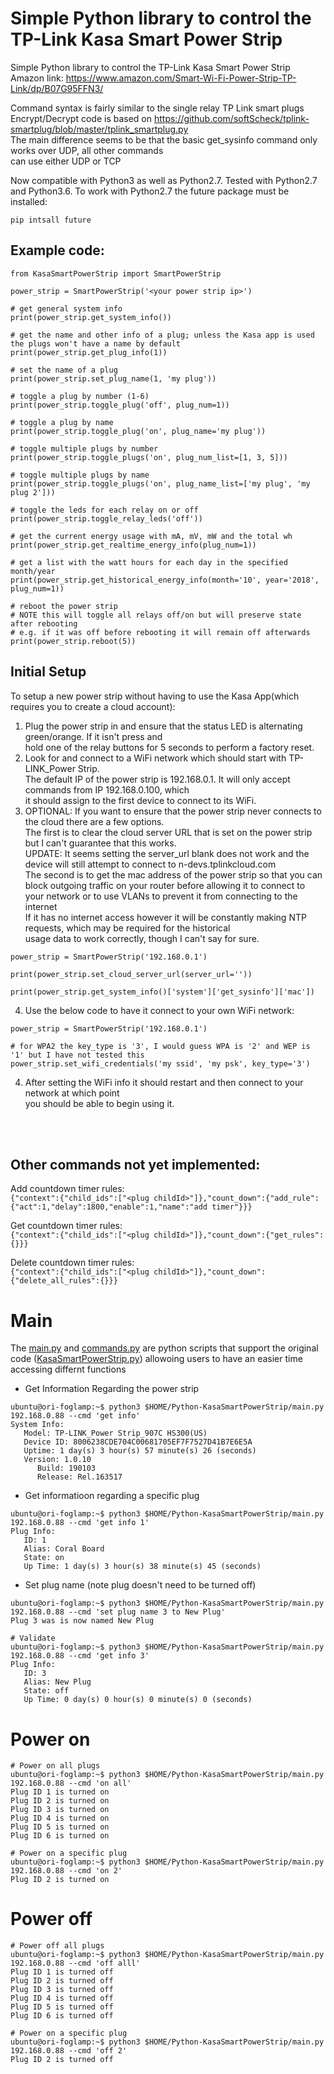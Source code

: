 # Simple Python library to control the TP-Link Kasa Smart Power Strip

Simple Python library to control the TP-Link Kasa Smart Power Strip<br/>
Amazon link: https://www.amazon.com/Smart-Wi-Fi-Power-Strip-TP-Link/dp/B07G95FFN3/

Command syntax is fairly similar to the single relay TP Link smart plugs<br/>
Encrypt/Decrypt code is based on https://github.com/softScheck/tplink-smartplug/blob/master/tplink_smartplug.py<br/>
The main difference seems to be that the basic get_sysinfo command only works over UDP, all other commands<br/>
can use either UDP or TCP

Now compatible with Python3 as well as Python2.7.  Tested with Python2.7 and Python3.6.  To work with Python2.7 the
future package must be installed:

```pip intsall future```

## Example code:

```
from KasaSmartPowerStrip import SmartPowerStrip

power_strip = SmartPowerStrip('<your power strip ip>')

# get general system info
print(power_strip.get_system_info())

# get the name and other info of a plug; unless the Kasa app is used the plugs won't have a name by default
print(power_strip.get_plug_info(1))

# set the name of a plug
print(power_strip.set_plug_name(1, 'my plug'))

# toggle a plug by number (1-6)
print(power_strip.toggle_plug('off', plug_num=1))

# toggle a plug by name
print(power_strip.toggle_plug('on', plug_name='my plug'))

# toggle multiple plugs by number
print(power_strip.toggle_plugs('on', plug_num_list=[1, 3, 5]))

# toggle multiple plugs by name
print(power_strip.toggle_plugs('on', plug_name_list=['my plug', 'my plug 2']))

# toggle the leds for each relay on or off
print(power_strip.toggle_relay_leds('off'))

# get the current energy usage with mA, mV, mW and the total wh
print(power_strip.get_realtime_energy_info(plug_num=1))

# get a list with the watt hours for each day in the specified month/year
print(power_strip.get_historical_energy_info(month='10', year='2018', plug_num=1))

# reboot the power strip
# NOTE this will toggle all relays off/on but will preserve state after rebooting
# e.g. if it was off before rebooting it will remain off afterwards
print(power_strip.reboot(5))
```

## Initial Setup
To setup a new power strip without having to use the Kasa App(which requires you to create a cloud account):
1. Plug the power strip in and ensure that the status LED is alternating green/orange.  If it isn't press and <br/>
    hold one of the relay buttons for 5 seconds to perform a factory reset.
2. Look for and connect to a WiFi network which should start with TP-LINK_Power Strip.<br/>
    The default IP of the power strip is 192.168.0.1.  It will only accept commands from IP 192.168.0.100, which<br/>
    it should assign to the first device to connect to its WiFi.
3. OPTIONAL: If you want to ensure that the power strip never connects to the cloud there are a few options. <br/>
    The first is to clear the cloud server URL that is set on the power strip but I can't guarantee that this works. </br>
    UPDATE: It seems setting the server_url blank does not work and the device will still attempt to connect to n-devs.tplinkcloud.com </br>
    The second is to get the  mac address of the power strip so that you can block outgoing traffic on your 
    router before allowing it to connect to your network or to use VLANs to prevent it from connecting to the internet </br>
    If it has no internet access however it will be constantly making NTP requests, which may be required for the historical </br>
    usage data to work correctly, though I can't say for sure. 

```
power_strip = SmartPowerStrip('192.168.0.1')

print(power_strip.set_cloud_server_url(server_url=''))

print(power_strip.get_system_info()['system']['get_sysinfo']['mac'])
```

4. Use the below code to have it connect to your own WiFi network:

```
power_strip = SmartPowerStrip('192.168.0.1')

# for WPA2 the key_type is '3', I would guess WPA is '2' and WEP is '1' but I have not tested this
power_strip.set_wifi_credentials('my ssid', 'my psk', key_type='3')
```

4. After setting the WiFi info it should restart and then connect to your network at which point<br/>
    you should be able to begin using it.

<br/><br/>
## Other commands not yet implemented:

Add countdown timer rules:<br/>
```{"context":{"child_ids":["<plug childId>"]},"count_down":{"add_rule":{"act":1,"delay":1800,"enable":1,"name":"add timer"}}}```

Get countdown timer rules:<br/>
```{"context":{"child_ids":["<plug childId>"]},"count_down":{"get_rules":{}}}```

Delete countdown timer rules:<br/>
```{"context":{"child_ids":["<plug childId>"]},"count_down":{"delete_all_rules":{}}}```


# Main 
The [main.py](main.py) and [commands.py](commands.py) are python scripts that support the original code ([KasaSmartPowerStrip.py](KasaSmartPowerStrip.py)) allowoing users to have an easier time accessing differnt functions 

* Get Information Regarding the power strip 
```
ubuntu@ori-foglamp:~$ python3 $HOME/Python-KasaSmartPowerStrip/main.py 192.168.0.88 --cmd 'get info' 
System Info:
   Model: TP-LINK_Power Strip_907C HS300(US)
   Device ID: 8006238CDE704C00681705EF7F7527D41B7E6E5A
   Uptime: 1 day(s) 3 hour(s) 57 minute(s) 26 (seconds)
   Version: 1.0.10
      Build: 190103
      Release: Rel.163517
``` 

* Get informatioon regarding a specific plug 
```
ubuntu@ori-foglamp:~$ python3 $HOME/Python-KasaSmartPowerStrip/main.py 192.168.0.88 --cmd 'get info 1' 
Plug Info:
   ID: 1
   Alias: Coral Board
   State: on
   Up Time: 1 day(s) 3 hour(s) 38 minute(s) 45 (seconds)
```

* Set plug name (note plug doesn't need to be turned off) 
```
ubuntu@ori-foglamp:~$ python3 $HOME/Python-KasaSmartPowerStrip/main.py 192.168.0.88 --cmd 'set plug name 3 to New Plug' 
Plug 3 was is now named New Plug 

# Validate 
ubuntu@ori-foglamp:~$ python3 $HOME/Python-KasaSmartPowerStrip/main.py 192.168.0.88 --cmd 'get info 3'
Plug Info:
   ID: 3
   Alias: New Plug
   State: off
   Up Time: 0 day(s) 0 hour(s) 0 minute(s) 0 (seconds)
```

# Power on 
``` 
# Power on all plugs 
ubuntu@ori-foglamp:~$ python3 $HOME/Python-KasaSmartPowerStrip/main.py 192.168.0.88 --cmd 'on all'
Plug ID 1 is turned on 
Plug ID 2 is turned on
Plug ID 3 is turned on
Plug ID 4 is turned on
Plug ID 5 is turned on
Plug ID 6 is turned on 

# Power on a specific plug 
ubuntu@ori-foglamp:~$ python3 $HOME/Python-KasaSmartPowerStrip/main.py 192.168.0.88 --cmd 'on 2'
Plug ID 2 is turned on   
``` 

# Power off
```
# Power off all plugs 
ubuntu@ori-foglamp:~$ python3 $HOME/Python-KasaSmartPowerStrip/main.py 192.168.0.88 --cmd 'off alll'
Plug ID 1 is turned off   
Plug ID 2 is turned off
Plug ID 3 is turned off
Plug ID 4 is turned off
Plug ID 5 is turned off
Plug ID 6 is turned off

# Power on a specific plug 
ubuntu@ori-foglamp:~$ python3 $HOME/Python-KasaSmartPowerStrip/main.py 192.168.0.88 --cmd 'off 2'
Plug ID 2 is turned off
``` 

